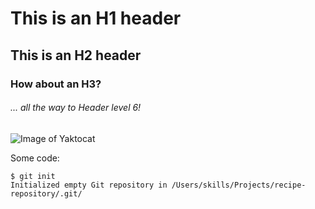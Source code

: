 # This is an H1 header
## This is an H2 header
### How about an H3?
###### ... all the way to Header level 6!

![Image of Yaktocat](https://octodex.github.com/images/yaktocat.png)

Some code:
```
$ git init
Initialized empty Git repository in /Users/skills/Projects/recipe-repository/.git/
```

